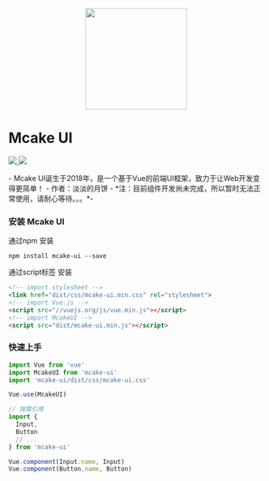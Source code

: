 <p align="center">
    <a href="javascript:;">
        <img width="200" src="https://raw.githubusercontent.com/mcakeui/mcake-ui/1.X/assets/logo.png">
    </a>
</p>

# Mcake UI
<p>
    <a href="https://www.npmjs.org/package/mcake-ui">
      <img src="https://img.shields.io/npm/v/mcake-ui.svg">
    </a>
    <a href="https://npmcharts.com/compare/mcake-ui?minimal=true">
      <img src="http://img.shields.io/npm/dm/mcake-ui.svg">
    </a>
</p>
- Mcake UI诞生于2018年，是一个基于Vue的前端UI框架，致力于让Web开发变得更简单！
- 作者：淡淡的月饼
- *注：目前组件开发尚未完成，所以暂时无法正常使用，请耐心等待。。。*-


### 安装 Mcake UI

通过npm 安装
```
npm install mcake-ui --save
```
通过script标签 安装
```html
<!-- import stylesheet -->
<link href="dist/css/mcake-ui.min.css" rel="stylesheet">
<!-- import Vue.js -->
<script src="//vuejs.org/js/vue.min.js"></script>
<!-- import McakeUI -->
<script src="dist/mcake-ui.min.js"></script>
```
### 快速上手

``` javascript
import Vue from 'vue'
import McakeUI from 'mcake-ui'
import 'mcake-ui/dist/css/mcake-ui.css'

Vue.use(McakeUI)

// 按需引用
import {
  Input,
  Button
  // ...
} from 'mcake-ui'

Vue.component(Input.name, Input)
Vue.component(Button.name, Button)
```